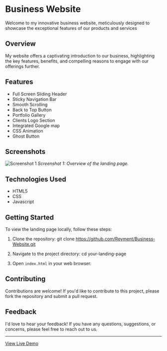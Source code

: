 
# Business Website

Welcome to my innovative business website, meticulously designed to showcase the exceptional features of our products and services

## Overview

My website offers a captivating introduction to our business, highlighting the key features, benefits, and compelling reasons to engage with our offerings further.


## Features

- Full Screen Sliding Header
- Sticky Navigation Bar
- Smooth Scrolling
- Back to Top Button
- Portfolio Gallery
- Clients Logo Section
- Integrated Google map
- CSS Animation
- Ghost Button


## Screenshots

![Screenshot 1](/img/homePage.png)
*Screenshot 1: Overview of the landing page.*


## Technologies Used

- HTML5
- CSS
- Javascript
  

## Getting Started

To view the landing page locally, follow these steps:

1. Clone the repository:
   git clone https://github.com/Reyment/Business-Website.git
   
3. Navigate to the project directory:
	cd your-landing-page

3. Open `index.html` in your web browser.


## Contributing

Contributions are welcome! If you'd like to contribute to this project, please fork the repository and submit a pull request.

## Feedback

I'd love to hear your feedback! If you have any questions, suggestions, or concerns, please feel free to reach out to us.


---

[View Live Demo](https://example-convert-figma-html-5.vercel.app/)
